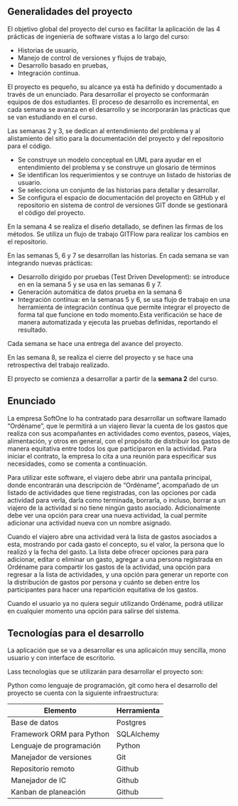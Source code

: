 ## Generalidades del proyecto

El objetivo global del proyecto del curso es facilitar la aplicación de las 4 prácticas de ingeniería de software vistas a lo largo del curso: 
* Historias de usuario, 
* Manejo de control de versiones y flujos de trabajo, 
* Desarrollo basado en pruebas,
* Integración continua. 

El proyecto es pequeño, su alcance ya está ha definido y documentado a través de un enunciado. Para desarrollar el proyecto se conformarán equipos de dos estudiantes. El proceso de desarrollo es incremental, en cada semana se avanza en el desarrollo y se incorporarán las prácticas que se van estudiando en el curso.

Las semanas 2 y 3, se dedican al entendimiento del problema y al alistamiento del sitio para la documentación del proyecto y del repositorio para el código.

  - Se construye un modelo conceptual en UML para ayudar en el entendimiento del problema y se construye un glosario de términos
  - Se identifican los requerimientos y se contruye un listado de historias de usuario.
  - Se selecciona un conjunto de las historias para detallar y desarrollar.
  - Se configura el espacio de documentación del proyecto en GitHub y el repositorio en sistema de control de versiones GIT donde se gestionará el código del proyecto.
  
En la semana 4 se realiza el diseño detallado, se definen las firmas de los métodos. Se utiliza un flujo de trabajo GITFlow para realizar los cambios en el repositorio.

En las semanas 5, 6 y 7 se desarrollan las historias. En cada semana se van integrando nuevas prácticas:
  - Desarrollo dirigido por pruebas (Test Driven Development): se introduce en en la semana 5 y se usa en las semanas 6 y 7.
  - Generación automática de datos prueba en la semana 6
  - Integración contínua: en la semanas 5 y 6, se usa flujo de trabajo en una herramienta de integración contínua que permite integrar el proyecto de forma tal que funcione en todo momento.Esta verificación se hace de manera automatizada y ejecuta las pruebas definidas, reportando el resultado.
  
  Cada semana se hace una entrega del avance del proyecto.

En las semana 8, se realiza el cierre del proyecto y se hace una retrospectiva del trabajo realizado. 


El proyecto se comienza a desarrollar a partir de la **semana 2** del curso. 

## Enunciado

La empresa SoftOne lo ha contratado para desarrollar un software llamado “Ordéname”, que le permitirá a un viajero llevar la cuenta de los gastos que realiza con sus acompañantes en actividades como eventos, paseos, viajes, alimentación, y otros en general, con el propósito de distribuir los gastos de manera equitativa entre todos los que participaron en la actividad. Para iniciar el contrato, la empresa lo cita a una reunión para especificar sus necesidades, como se comenta a continuación.

Para utilizar este software, el viajero debe abrir una pantalla principal, donde encontrarán una descripción de “Ordéname”, acompañado de un listado de actividades que tiene registradas, con las opciones por cada actividad para verla, darla como terminada, borrarla, o incluso, borrar a un viajero de la actividad si no tiene ningún gasto asociado. Adicionalmente debe ver una opción para crear una nueva actividad, la cual permite adicionar una actividad nueva con un nombre asignado.

Cuando el viajero abre una actividad verá la lista de gastos asociados a esta, mostrando por cada gasto el concepto, su el valor, la persona que lo realizó y la fecha del gasto. La lista debe ofrecer opciones para para adicionar, editar o eliminar un gasto, agregar a una persona registrada en Ordéname para compartir los gastos de la actividad, una opción para regresar a la lista de actividades, y una opción para generar un reporte con la distribución de gastos por persona y cuánto se deben entre los participantes para hacer una repartición equitativa de los gastos.

Cuando el usuario ya no quiera seguir utilizando Ordéname, podrá utilizar en cualquier momento una opción para salirse del sistema.


## Tecnologías para el desarrollo 

La aplicación que se va a desarrollar es una aplicaicón muy sencilla, mono usuario y con interface de escritorio. 

Lass tecnologías que se utilizarán para desarrollar el proyecto son:

Python como lenguaje de programación, git como hera el desarrollo del proyecto se cuenta con la siguiente infraestructura:


| Elemento                  | Herramienta |
| ------------------------- | ----------- |
| Base de datos             | Postgres    |
| Framework ORM para Python | SQLAlchemy  |
| Lenguaje de programación  | Python      |
| Manejador de versiones    | Git         |
| Repositorio remoto        | Github      |
| Manejador de IC           | Github      |
| Kanban de planeación      | Github      |


